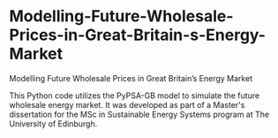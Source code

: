 # Modelling-Future-Wholesale-Prices-in-Great-Britain-s-Energy-Market
Modelling Future Wholesale Prices in Great Britain’s Energy Market

This Python code utilizes the PyPSA-GB model to simulate the future wholesale energy market. It was developed as part of a Master's dissertation for the MSc in Sustainable Energy Systems program at The University of Edinburgh.
